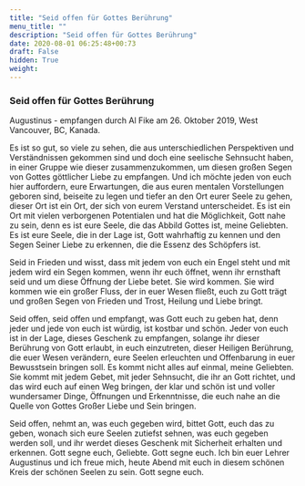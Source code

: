 ```yaml
---
title: "Seid offen für Gottes Berührung"
menu_title: ""
description: "Seid offen für Gottes Berührung"
date: 2020-08-01 06:25:48+00:73
draft: False
hidden: True
weight:
---
```

### Seid offen für Gottes Berührung

Augustinus - empfangen durch Al Fike am 26. Oktober 2019, West Vancouver, BC, Kanada.

Es ist so gut, so viele zu sehen, die aus unterschiedlichen Perspektiven und Verständnissen gekommen sind und doch eine seelische Sehnsucht haben, in einer Gruppe wie dieser zusammenzukommen, um diesen großen Segen von Gottes göttlicher Liebe zu empfangen. Und ich möchte jeden von euch hier auffordern, eure Erwartungen, die aus euren mentalen Vorstellungen geboren sind, beiseite zu legen und tiefer an den Ort eurer Seele zu gehen, dieser Ort ist ein Ort, der sich von eurem Verstand unterscheidet. Es ist ein Ort mit vielen verborgenen Potentialen und hat die Möglichkeit, Gott nahe zu sein, denn es ist eure Seele, die das Abbild Gottes ist, meine Geliebten. Es ist eure Seele, die in der Lage ist, Gott wahrhaftig zu kennen und den Segen Seiner Liebe zu erkennen, die die Essenz des Schöpfers ist.

Seid in Frieden und wisst, dass mit jedem von euch ein Engel steht und mit jedem wird ein Segen kommen, wenn ihr euch öffnet, wenn ihr ernsthaft seid und um diese Öffnung der Liebe betet. Sie wird kommen. Sie wird kommen wie ein großer Fluss, der in euer Wesen fließt, euch zu Gott trägt und großen Segen von Frieden und Trost, Heilung und Liebe bringt.

Seid offen, seid offen und empfangt, was Gott euch zu geben hat, denn jeder und jede von euch ist würdig, ist kostbar und schön. Jeder von euch ist in der Lage, dieses Geschenk zu empfangen, solange ihr dieser Berührung von Gott erlaubt, in euch einzutreten, dieser Heiligen Berührung, die euer Wesen verändern, eure Seelen erleuchten und Offenbarung in euer Bewusstsein bringen soll. Es kommt nicht alles auf einmal, meine Geliebten. Sie kommt mit jedem Gebet, mit jeder Sehnsucht, die ihr an Gott richtet, und das wird euch auf einen Weg bringen, der klar und schön ist und voller wundersamer Dinge, Öffnungen und Erkenntnisse, die euch nahe an die Quelle von Gottes Großer Liebe und Sein bringen.

Seid offen, nehmt an, was euch gegeben wird, bittet Gott, euch das zu geben, wonach sich eure Seelen zutiefst sehnen, was euch gegeben werden soll, und ihr werdet dieses Geschenk mit Sicherheit erhalten und erkennen. Gott segne euch, Geliebte. Gott segne euch. Ich bin euer Lehrer Augustinus und ich freue mich, heute Abend mit euch in diesem schönen Kreis der schönen Seelen zu sein. Gott segne euch.
